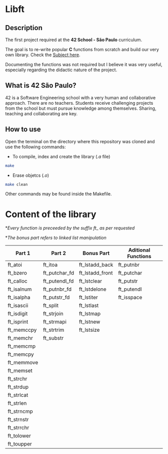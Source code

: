 # Libft

## Description
The first project required at the **42 School - São Paulo** curriculum.

The goal is to re-write popular **C** functions from scratch and build our very own library. Check the [Subject here](https://github.com/pckc/libft/blob/master/libft.en.subject.pdf).

Documenting the functions was not required but I believe it was very useful, especially regarding the didactic nature of the project.

## What is **42 São Paulo**?
42 is a Software Engineering school with a very human and collaborative approach. There are no teachers. Students receive challenging projects from the school but must pursue knowledge among themselves. Sharing, teaching and collaborating are key.

## How to use
Open the terminal on the directory where this repository was cloned and use the following commands:

- To compile, index and create the library (_.a_ file)
```bash
make
```
- Erase objetcs (_.o_)
```bash
make clean
```
Other commands may be found inside the Makefile.

# Content of the library
*_Every function is preceeded by the suffix ft__ _as per requested_

*_The bonus part refers to linked list manipulation_

Part 1  |Part 2| Bonus Part|Aditional Functions| 
|----------------|---------------------|-----------------|-----------
| ft_atoi      |   ft_itoa        | ft_lstadd_back | ft_putnbr 	|  
| ft_bzero    |   ft_putchar_fd        | ft_lstadd_front     | ft_putchar      |
| ft_calloc   |   ft_putendl_fd     | ft_lstclear      |      ft_putstr |
| ft_isalnum     |   ft_putnbr_fd        | ft_lstdelone  |    ft_putendl | 
| ft_isalpha     |   ft_putstr_fd        | ft_lstiter    |  ft_isspace   |
| ft_isascii    |   ft_split     | ft_lstlast     |      |
| ft_isdigit    |   ft_strjoin      | ft_lstmap     |    |
| ft_isprint    |   ft_strmapi     | ft_lstnew      |       |
| ft_memccpy    |   ft_strtrim      | ft_lstsize                |                 |
| ft_memchr    |    ft_substr                 |                 |                 
| ft_memcmp    |                     |                 |                 |
| ft_memcpy    |                     |                 |                 |
| ft_memmove    |                     |                 |                 |
| ft_memset    |                     |                 |                 |
| ft_strchr    |                     |                 |                 |
| ft_strdup    |                     |                 |                 |
| ft_strlcat    |                     |                 |                 |
| ft_strlen    |                     |                 |                 |
| ft_strncmp    |                     |                 |                 |
| ft_strnstr    |                     |                 |                 |
| ft_strrchr    |                     |                 |                 |
| ft_tolower    |                     |                 |                 |
| ft_toupper    |                     |                 |                 |
